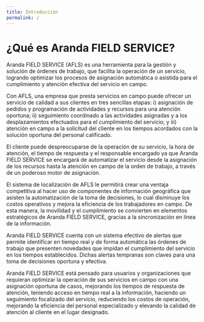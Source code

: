 ```yaml
---
title: Introducción
permalink: /
---
```


# ¿Qué es Aranda FIELD SERVICE?

Aranda FIELD SERVICE (AFLS) es una herramienta para la gestión y solución de órdenes de trabajo, que facilita la operación de un servicio, logrando optimizar los procesos de asignación automática o asistida para el cumplimiento y atención efectiva del servicio en campo.

Con AFLS, una empresa que presta servicios en campo puede ofrecer un servicio de calidad a sus clientes en tres sencillas etapas: i) asignación de pedidos y programación de actividades y recursos para una atención oportuna; ii) seguimiento coordinado a las actividades asignadas y a los desplazamientos efectuados para el cumplimiento del servicio; y iii) atención en campo a la solicitud del cliente en los tiempos acordados con la solución oportuna del personal calificado.

El cliente puede despreocuparse de la operación de su servicio, la hora de atención, el tiempo de respuesta y el responsable encargado ya que Aranda FIELD SERVICE se encargará de automatizar el servicio desde la asignación de los recursos hasta la atención en campo de la orden de trabajo, a través de un poderoso motor de asignación.

El sistema de localización de AFLS le permitirá crear una ventaja competitiva al hacer uso de componentes de información geográfica que asisten la automatización de la toma de decisiones, lo cual disminuye los costos operativos y mejora la eficiencia de los trabajadores en campo. De esta manera, la movilidad y el cumplimiento se convierten en elementos estratégicos de Aranda FIELD SERVICE, gracias a la sincronización en línea de la información.

Aranda FIELD SERVICE cuenta con un sistema efectivo de alertas que permite identificar en tiempo real y de forma automática las órdenes de trabajo que presenten novedades que impidan el cumplimiento del servicio en los tiempos establecidos. Dichas alertas tempranas son claves para una toma de decisiones oportuna y efectiva.

Aranda FIELD SERVICE está pensado para usuarios y organizaciones que requieran optimizar la operación de sus servicios en campo con una asignación oportuna de casos, mejorando los tiempos de respuesta de atención, teniendo acceso en tiempo real a la información, haciendo un seguimiento focalizado del servicio, reduciendo los costos de operación, mejorando la eficiencia del personal especializado y elevando la calidad de atención al cliente en el lugar designado.
